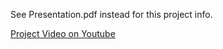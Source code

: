 See Presentation.pdf instead for this project info. 

[Project Video on Youtube](https://www.youtube.com/watch?v=BIcPZLJX2tw&t)
